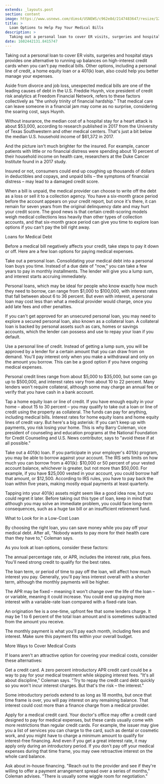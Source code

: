 ```yaml
--- 
extends: _layouts.post 
section: content 
image: https://www.usnews.com/dims4/USNEWS/c962e8d/2147483647/resize/1200x%3E/quality/85/?url=http%3A%2F%2Fmedia.beam.usnews.com%2Fcc%2F34%2Fd17bc66643a3a9a5f0fb581cc99b%2F190213-medicalbillpersonalloan-stock.jpg 
title: > 
  Loan Options to Help Pay Your Medical Bills 
description: > 
  Taking out a personal loan to cover ER visits, surgeries and hospital stays provides one alternative to running up balances on high-interest credit cards when you can't pay medical bills.Other options, including a personal line of credit, a home equity loan or a 401(k) loan, also could help you better manage your expenses.Loans for Medical DebtBefore a medical bill negatively affects your credit, take steps to pay it down or off.If you can't get approved for an unsecured personal loan, you may need to explore a secured personal loan, also known as a collateral loan.The loan term, or period of time to pay off the loan, will affect how much interest you pay. 
date: 1602442131.8415747 
--- 
```

Taking out a personal loan to cover ER visits, surgeries and hospital stays provides one alternative to running up balances on high-interest credit cards when you can't pay medical bills. Other options, including a personal line of credit, a home equity loan or a 401(k) loan, also could help you better manage your expenses.

Aside from divorce and job loss, unexpected medical bills are one of the leading causes of debt in the U.S. Freddie Huynh, vice president of credit risk analytics at Freedom Financial Network, refers to these factors collectively as “the unholy trinity of financial hardship.” That medical care can leave someone in a financial jam may come as no surprise, considering the soaring cost, says Huynh.

Without insurance, the median cost of a hospital stay for a heart attack is about $53,000, according to research published in 2017 from the University of Texas Southwestern and other medical centers. That's just a bit below the median U.S. household income of $61,372 in 2017.

And the picture isn't much brighter for the insured. For example, cancer patients with little or no financial distress were spending about 10 percent of their household income on health care, researchers at the Duke Cancer Institute found in a 2017 study.

Insured or not, consumers could end up coughing up thousands of dollars in deductibles and copays, and unpaid bills – the symptoms of financial distress – may lead to a damaged credit score.

When a bill is unpaid, the medical provider can choose to write off the debt as a loss or sell it to a collection agency. You have a six-month grace period before the account appears on your credit report, but once it's there, it can remain for seven years from the original delinquency date and may hurt your credit score. The good news is that certain credit-scoring models weigh medical collections less heavily than other types of collection accounts, and that six-month grace period can give you time to explore loan options if you can't pay the bill right away.



Loans for Medical Debt

Before a medical bill negatively affects your credit, take steps to pay it down or off. Here are a few loan options for paying medical expenses.

Take out a personal loan. Consolidating your medical debt into a personal loan buys you time. Instead of a due date of "now," you can take a few years to pay in monthly installments. The lender will give you a lump sum, and interest starts accruing immediately.

Personal loans, which may be ideal for people who know exactly how much they need to borrow, can range from $1,000 to $100,000, with interest rates that fall between about 6 to 36 percent. But even with interest, a personal loan may cost less than what a medical provider would charge, once you add late fees and other penalties.

If you can't get approved for an unsecured personal loan, you may need to explore a secured personal loan, also known as a collateral loan. A collateral loan is backed by personal assets such as cars, homes or savings accounts, which the lender can possess and use to repay your loan if you default.

Use a personal line of credit. Instead of getting a lump sum, you will be approved by a lender for a certain amount that you can draw from on demand. You'll pay interest only when you make a withdrawal and only on the amount you borrow. This can be a good option if you have ongoing medical expenses.

Personal credit lines range from about $5,000 to $35,000, but some can go up to $500,000, and interest rates vary from about 10 to 22 percent. Many lenders won't require collateral, although some may charge an annual fee or verify that you have cash in a bank account.

Tap a home equity loan or line of credit. If you have enough equity in your home – about 15 to 30 percent – you may qualify to take out a loan or line of credit using the property as collateral. The funds can pay for anything, including medical bills. Interest rates for home equity loans and home equity lines of credit vary. But here's a big asterisk: If you can't keep up with payments, you risk losing your home. This is why Barry Coleman, vice president of counseling and education programs at the National Foundation for Credit Counseling and U.S. News contributor, says to "avoid these if at all possible."

Take out a 401(k) loan. If you participate in your employer's 401(k) program, you may be able to borrow against your account. The IRS sets limits on how much you can borrow from a 401(k): $10,000 or 50 percent of your vested account balance, whichever is greater, but not more than $50,000. For example, if you have $25,000 vested in your account, you could borrow half that amount, or $12,500. According to IRS rules, you have to pay back the loan within five years, making mostly equal payments at least quarterly.

Tapping into your 401(k) assets might seem like a good idea now, but you could regret it later. Before taking out this type of loan, keep in mind that although you may solve an immediate problem, you could face long-term consequences, such as a huge tax bill or an insufficient retirement fund.



What to Look for in a Low-Cost Loan

By choosing the right loan, you can save money while you pay off your medical debt. After all, "Nobody wants to pay more for their health care than they have to," Coleman says.

As you look at loan options, consider these factors:

The annual percentage rate, or APR, includes the interest rate, plus fees. You'll need strong credit to qualify for the best rates.

The loan term, or period of time to pay off the loan, will affect how much interest you pay. Generally, you'll pay less interest overall with a shorter term, although the monthly payments will be higher.

The APR may be fixed – meaning it won't change over the life of the loan – or variable, meaning it could increase. You could end up paying more interest with a variable-rate loan compared with a fixed-rate loan.

An origination fee is a one-time, upfront fee that some lenders charge. It may be 1 to 6 percent of the total loan amount and is sometimes subtracted from the amount you receive.

The monthly payment is what you'll pay each month, including fees and interest. Make sure this payment fits within your overall budget.

More Ways to Cover Medical Costs

If loans aren't an attractive option for covering your medical costs, consider these alternatives:

Get a credit card. A zero percent introductory APR credit card could be a way to pay for your medical treatment while skipping interest fees. "It's all about discipline," Coleman says. "Try to repay the credit card debt quickly so you won't incur interest charges. But that's the risk – the interest."

Some introductory periods extend to as long as 18 months, but once that time frame is over, you will pay interest on any remaining balance. That interest could cost more than a finance charge from a medical provider.

Apply for a medical credit card. Your doctor's office may offer a credit card designed to pay for medical expenses, but these cards usually come with more restrictions than regular credit cards. For example, the issuer may give you a list of services you can charge to the card, such as dental or cosmetic work, and you might have to charge a minimum amount to qualify for interest-free financing. And even if you get a great interest rate, it may apply only during an introductory period. If you don't pay off your medical expenses during that time frame, you may owe retroactive interest on the whole card balance.

Ask about in-house financing. "Reach out to the provider and see if they're willing to offer a payment arrangement spread over a series of months," Coleman advises. "There is usually some wiggle room for negotiation."